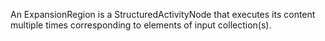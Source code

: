 An ExpansionRegion is a StructuredActivityNode that executes its content multiple times corresponding to elements of input collection(s).